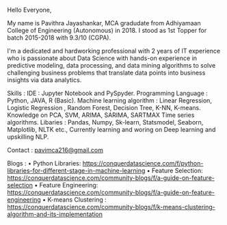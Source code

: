 Hello Everyone, 

My name is Pavithra Jayashankar, MCA gradudate from Adhiyamaan College of Engineering (Autonomous) in 2018. I stood as 1st Topper for batch 2015-2018 with 9.3/10 (CGPA). 

I'm a dedicated and hardworking professional with 2 years of IT experience who is passionate about Data Science with hands-on experience in predictive modeling, data processing, and data mining algorithms to solve challenging business problems that translate data points into business insights via data analytics.

Skills : 
    IDE : Jupyter Notebook and PySpyder.
    Programming Language : Python, JAVA, R (Basic).
    Machine learning algorithm : Linear Regression, Logistic Regression , Random Forest, Decision Tree, K-NN, K-means. Knowledge on PCA, SVM, ARIMA, SARIMA, SARTMAX Time series algorithms. 
    Libaries : Pandas, Numpy, Sk-learn, Statsmodel, Seaborn, Matplotlib, NLTK etc.,
    Currently learning and woring on Deep learning and upskilling NLP. 
    
Contact : pavimca216@gmail.com

Blogs : 
   •	Python Libraries: https://conquerdatascience.com/f/python-libraries-for-different-stage-in-machine-learning
   •	Feature Selection: https://conquerdatascience.com/community-blogs/f/a-guide-on-feature-selection
   •	Feature Engineering: https://conquerdatascience.com/community-blogs/f/a-guide-on-feature-engineering
   •	K-means Clustering : https://conquerdatascience.com/community-blogs/f/k-means-clustering-algorithm-and-its-implementation
